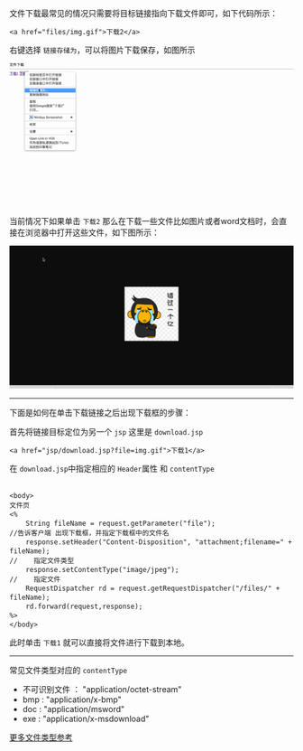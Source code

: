 文件下载最常见的情况只需要将目标链接指向下载文件即可，如下代码所示：

```
<a href="files/img.gif">下载2</a>
```

右键选择 `链接存储为`，可以将图片下载保存，如图所示

![](./readmeRes/download_style1.gif)

当前情况下如果单击 `下载2` 那么在下载一些文件比如图片或者word文档时，会直接在浏览器中打开这些文件，如下图所示：

![](./readmeRes/download_style1_1.gif)

----

下面是如何在单击下载链接之后出现下载框的步骤：

首先将链接目标定位为另一个 `jsp` 这里是 `download.jsp`

```
<a href="jsp/download.jsp?file=img.gif">下载1</a>

```

在  `download.jsp`中指定相应的 `Header`属性 和 `contentType`

```

<body>
文件页
<%
    String fileName = request.getParameter("file");
//告诉客户端 出现下载框，并指定下载框中的文件名
    response.setHeader("Content-Disposition", "attachment;filename=" + fileName);
//    指定文件类型
    response.setContentType("image/jpeg");
//    指定文件
    RequestDispatcher rd = request.getRequestDispatcher("/files/" + fileName);
    rd.forward(request,response);
%>
</body>

```

此时单击 `下载1` 就可以直接将文件进行下载到本地。

----

常见文件类型对应的 `contentType`

- 不可识别文件 ： "application/octet-stream"
- bmp : "application/x-bmp"
- doc : "application/msword"
- exe : "application/x-msdownload"

[更多文件类型参考](http://tool.oschina.net/commons)
